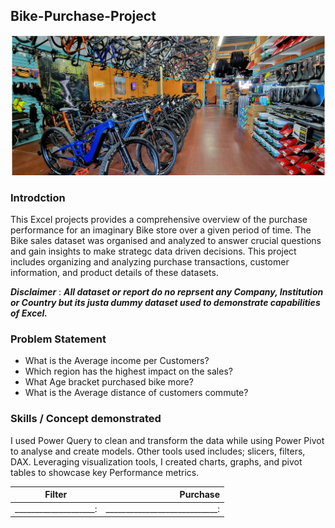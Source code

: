 ## Bike-Purchase-Project

![](Intro_bike.png)

### Introdction

This Excel projects provides a comprehensive overview of the purchase performance for an imaginary Bike store over a given period of time. The Bike sales dataset was organised and analyzed to answer crucial questions and gain insights to make strategc data driven decisions. This project includes organizing and analyzing purchase transactions, customer information, and product details of these datasets.

*__Disclaimer__* : **_All dataset or report do no reprsent any Company, Institution or Country but its justa dummy dataset used to demonstrate capabilities of Excel._**

### Problem Statement
- What is the Average income per Customers?
- Which region has the highest impact on the sales?
- What Age bracket purchased bike more?
- What is the Average distance of customers commute?

### Skills / Concept demonstrated
I used Power Query to clean and transform the data while using Power Pivot to analyse and create models. Other tools used includes; slicers, filters, DAX. Leveraging visualization tools, I created charts, graphs, and pivot tables to showcase key Performance metrics.

Filter                     |  Purchase
:------------------------: |  ----------------------------:
![]()____________________: |  ____________________________:
